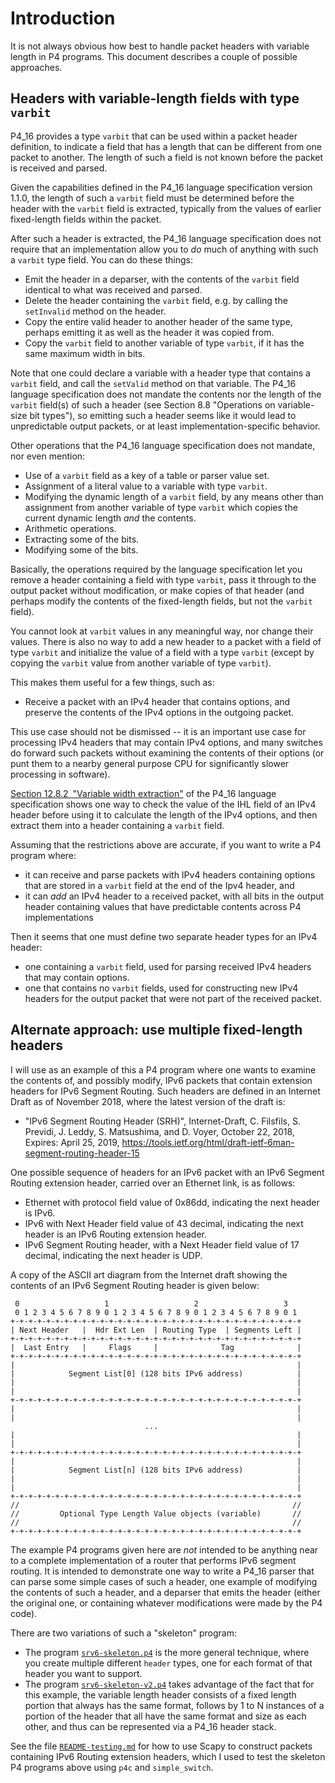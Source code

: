 # Introduction

It is not always obvious how best to handle packet headers with
variable length in P4 programs.  This document describes a couple of
possible approaches.


## Headers with variable-length fields with type `varbit`

P4_16 provides a type `varbit` that can be used within a packet header
definition, to indicate a field that has a length that can be
different from one packet to another.  The length of such a field is
not known before the packet is received and parsed.

Given the capabilities defined in the P4_16 language specification
version 1.1.0, the length of such a `varbit` field must be determined
before the header with the `varbit` field is extracted, typically from
the values of earlier fixed-length fields within the packet.

After such a header is extracted, the P4_16 language specification
does not require that an implementation allow you to _do_ much of
anything with such a `varbit` type field.  You can do these things:

+ Emit the header in a deparser, with the contents of the `varbit`
  field identical to what was received and parsed.
+ Delete the header containing the `varbit` field, e.g. by calling the
  `setInvalid` method on the header.
+ Copy the entire valid header to another header of the same type,
  perhaps emitting it as well as the header it was copied from.
+ Copy the `varbit` field to another variable of type `varbit`, if it
  has the same maximum width in bits.

Note that one could declare a variable with a header type that
contains a `varbit` field, and call the `setValid` method on that
variable.  The P4_16 language specification does not mandate the
contents nor the length of the `varbit` field(s) of such a header (see
Section 8.8 "Operations on variable-size bit types"), so emitting such
a header seems like it would lead to unpredictable output packets, or
at least implementation-specific behavior.

Other operations that the P4_16 language specification does not
mandate, nor even mention:

+ Use of a `varbit` field as a key of a table or parser value set.
+ Assignment of a literal value to a variable with type `varbit`.
+ Modifying the dynamic length of a `varbit` field, by any means other
  than assignment from another variable of type `varbit` which copies
  the current dynamic length _and_ the contents.
+ Arithmetic operations.
+ Extracting some of the bits.
+ Modifying some of the bits.

Basically, the operations required by the language specification let
you remove a header containing a field with type `varbit`, pass it
through to the output packet without modification, or make copies of
that header (and perhaps modify the contents of the fixed-length
fields, but not the `varbit` field).

You cannot look at `varbit` values in any meaningful way, nor change
their values.  There is also no way to add a new header to a packet
with a field of type `varbit` and initialize the value of a field with
a type `varbit` (except by copying the `varbit` value from another
variable of type `varbit`).

This makes them useful for a few things, such as:

+ Receive a packet with an IPv4 header that contains options, and
  preserve the contents of the IPv4 options in the outgoing packet.

This use case should not be dismissed -- it is an important use case
for processing IPv4 headers that may contain IPv4 options, and many
switches do forward such packets without examining the contents of
their options (or punt them to a nearby general purpose CPU for
significantly slower processing in software).

[Section 12.8.2 "Variable width extraction"](https://p4.org/p4-spec/docs/P4-16-v1.1.0-spec.html#sec-packet-extract-two)
of the P4_16 language specification shows one way to check the value
of the IHL field of an IPv4 header before using it to calculate the
length of the IPv4 options, and then extract them into a header
containing a `varbit` field.

Assuming that the restrictions above are accurate, if you want to
write a P4 program where:

+ it can receive and parse packets with IPv4 headers containing
  options that are stored in a `varbit` field at the end of the Ipv4
  header, and
+ it can _add_ an IPv4 header to a received packet, with all bits in
  the output header containing values that have predictable contents
  across P4 implementations

Then it seems that one must define two separate header types for an
IPv4 header:

+ one containing a `varbit` field, used for parsing received IPv4
  headers that may contain options.
+ one that contains no `varbit` fields, used for constructing new IPv4
  headers for the output packet that were not part of the received
  packet.


## Alternate approach: use multiple fixed-length headers

I will use as an example of this a P4 program where one wants to
examine the contents of, and possibly modify, IPv6 packets that
contain extension headers for IPv6 Segment Routing.  Such headers are
defined in an Internet Draft as of November 2018, where the latest
version of the draft is:

+ "IPv6 Segment Routing Header (SRH)", Internet-Draft, C. Filsfils,
  S. Previdi, J. Leddy, S. Matsushima, and D. Voyer, October 22, 2018,
  Expires: April 25, 2019,
  https://tools.ietf.org/html/draft-ietf-6man-segment-routing-header-15

One possible sequence of headers for an IPv6 packet with an IPv6
Segment Routing extension header, carried over an Ethernet link, is as
follows:

+ Ethernet with protocol field value of 0x86dd, indicating the next
  header is IPv6.
+ IPv6 with Next Header field value of 43 decimal, indicating the next
  header is an IPv6 Routing extension header.
+ IPv6 Segment Routing header, with a Next Header field value of 17
  decimal, indicating the next header is UDP.

A copy of the ASCII art diagram from the Internet draft showing the
contents of an IPv6 Segment Routing header is given below:

```
 0                   1                   2                   3
 0 1 2 3 4 5 6 7 8 9 0 1 2 3 4 5 6 7 8 9 0 1 2 3 4 5 6 7 8 9 0 1
+-+-+-+-+-+-+-+-+-+-+-+-+-+-+-+-+-+-+-+-+-+-+-+-+-+-+-+-+-+-+-+-+
| Next Header   |  Hdr Ext Len  | Routing Type  | Segments Left |
+-+-+-+-+-+-+-+-+-+-+-+-+-+-+-+-+-+-+-+-+-+-+-+-+-+-+-+-+-+-+-+-+
|  Last Entry   |     Flags     |              Tag              |
+-+-+-+-+-+-+-+-+-+-+-+-+-+-+-+-+-+-+-+-+-+-+-+-+-+-+-+-+-+-+-+-+
|                                                               |
|            Segment List[0] (128 bits IPv6 address)            |
|                                                               |
|                                                               |
+-+-+-+-+-+-+-+-+-+-+-+-+-+-+-+-+-+-+-+-+-+-+-+-+-+-+-+-+-+-+-+-+
|                                                               |
|                                                               |
                              ...
|                                                               |
|                                                               |
+-+-+-+-+-+-+-+-+-+-+-+-+-+-+-+-+-+-+-+-+-+-+-+-+-+-+-+-+-+-+-+-+
|                                                               |
|            Segment List[n] (128 bits IPv6 address)            |
|                                                               |
|                                                               |
+-+-+-+-+-+-+-+-+-+-+-+-+-+-+-+-+-+-+-+-+-+-+-+-+-+-+-+-+-+-+-+-+
//                                                             //
//         Optional Type Length Value objects (variable)       //
//                                                             //
+-+-+-+-+-+-+-+-+-+-+-+-+-+-+-+-+-+-+-+-+-+-+-+-+-+-+-+-+-+-+-+-+
```

The example P4 programs given here are _not_ intended to be anything
near to a complete implementation of a router that performs IPv6
segment routing.  It is intended to demonstrate one way to write a
P4_16 parser that can parse some simple cases of such a header, one
example of modifying the contents of such a header, and a deparser
that emits the header (either the original one, or containing whatever
modifications were made by the P4 code).

There are two variations of such a "skeleton" program:

+ The program [`srv6-skeleton.p4`](srv6-skeleton.p4) is the more
  general technique, where you create multiple different `header`
  types, one for each format of that header you want to support.
+ The program [`srv6-skeleton-v2.p4`](srv6-skeleton-v2.p4) takes
  advantage of the fact that for this example, the variable length
  header consists of a fixed length portion that always has the same
  format, follows by 1 to N instances of a portion of the header that
  all have the same format and size as each other, and thus can be
  represented via a P4_16 header stack.

See the file [`README-testing.md`](README-testing.md) for how to use
Scapy to construct packets containing IPv6 Routing extension headers,
which I used to test the skeleton P4 programs above using `p4c` and
`simple_switch`.
